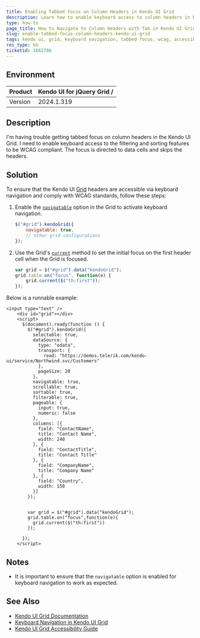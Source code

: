 ```yaml
---
title: Enabling Tabbed Focus on Column Headers in Kendo UI Grid
description: Learn how to enable keyboard access to column headers in Kendo UI Grid for WCAG compliance.
type: how-to
page_title: How to Navigate to Column Headers with Tab in Kendo UI Grid
slug: enable-tabbed-focus-column-headers-kendo-ui-grid
tags: kendo ui, grid, keyboard navigation, tabbed focus, wcag, accessibility
res_type: kb
ticketid: 1662786
---
```


## Environment

| Product | Kendo UI for jQuery Grid / |
| --- | --- |
| Version | 2024.1.319 |

## Description

I'm having trouble getting tabbed focus on column headers in the Kendo UI Grid. I need to enable keyboard access to the filtering and sorting features to be WCAG compliant. The focus is directed to data cells and skips the headers.

## Solution

To ensure that the Kendo UI [Grid](https://docs.telerik.com/kendo-ui/api/javascript/ui/grid) headers are accessible via keyboard navigation and comply with WCAG standards, follow these steps:

1. Enable the [`navigatable`](/api/javascript/ui/grid/configuration/navigatable) option in the Grid to activate keyboard navigation.
   
   ```javascript
   $("#grid").kendoGrid({
       navigatable: true,
       // other grid configurations
   });
   ```

2. Use the Grid's [`current`](/api/javascript/ui/grid/methods/current) method to set the initial focus on the first header cell when the Grid is focused.

   ```javascript
   var grid = $("#grid").data("kendoGrid");
   grid.table.on("focus", function(e) {            
       grid.current($("th:first"));
   });
   ```
Below is a runnable example:

```dojo
<input type="text" />
    <div id="grid"></div>
    <script>
      $(document).ready(function () {
        $("#grid").kendoGrid({
          selectable: true,
          dataSource: {
            type: "odata",
            transport: {
              read: "https://demos.telerik.com/kendo-ui/service/Northwind.svc/Customers"
            },
            pageSize: 20
          },
          navigatable: true,
          scrollable: true,
          sortable: true,
          filterable: true,
          pageable: {
            input: true,
            numeric: false
          },
          columns: [{                    
            field: "ContactName",
            title: "Contact Name",
            width: 240
          }, {
            field: "ContactTitle",
            title: "Contact Title"
          }, {
            field: "CompanyName",
            title: "Company Name"
          }, {
            field: "Country",
            width: 150
          }]
        });         


        var grid = $("#grid").data("kendoGrid");
        grid.table.on("focus",function(e){            
          grid.current($("th:first"))
        });

      });
    </script>
```

## Notes

- It is important to ensure that the `navigatable` option is enabled for keyboard navigation to work as expected.

## See Also

- [Kendo UI Grid Documentation](https://docs.telerik.com/kendo-ui/api/javascript/ui/grid)
- [Keyboard Navigation in Kendo UI Grid](https://docs.telerik.com/kendo-ui/controls/grid/accessibility/key-nav)
- [Kendo UI Grid Accessibility Guide](https://docs.telerik.com/kendo-ui/accessibility/accessibility)
